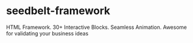 # seedbelt-framework
HTML Framework. 30+ Interactive Blocks. Seamless Animation. Awesome for validating your business ideas

